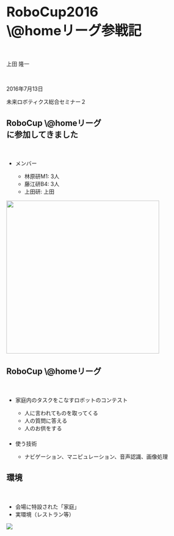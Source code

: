 <h1 style="font-size:250%">RoboCup2016<br>\@homeリーグ参戦記</h1>

<p>&nbsp;</p>
<p>上田 隆一</p>
<p>&nbsp;</p>
<p>2016年7月13日</p>
<p>未来ロボティクス総合セミナー２</p>

<!--nextpage-->

<h2>RoboCup \@homeリーグ<br>に参加してきました</h2>
　
<ul>
	<li>メンバー</li>
	<ul>
		<li>林原研M1: 3人</li>
		<li>藤江研B4: 3人</li>
		<li>上田研: 上田</li>
	</ul>
</ul>


<img width="400px" src="http://at-home.cit-brains.net/wp-content/uploads/2016/07/IMG_1944-e1467688241182.jpg" />


<!--nextpage-->

<h2>RoboCup \@homeリーグ</h2>
　
<ul>
	<li>家庭内のタスクをこなすロボットのコンテスト</li>
	<ul>
		<li>人に言われてものを取ってくる</li>
		<li>人の質問に答える</li>
		<li>人のお供をする</li>
	</ul>
　
	<li>使う技術</li>
	<ul>
		<li>ナビゲーション、マニピュレーション、音声認識、画像処理</li>
	</ul>
</ul>

<!--nextpage-->

<h2>環境</h2>
　
<ul>
	<li>会場に特設された「家庭」</li>
	<li>実環境（レストラン等）</li>
</ul>

<img src="https://dl.dropboxusercontent.com/sc/sm2pt6p925z06go/AACc-VU8HLsxnJtbtPBQEHafa.jpg" />

